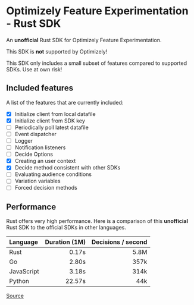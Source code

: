 
# Optimizely Feature Experimentation - Rust SDK

An **unofficial** Rust SDK for Optimizely Feature Experimentation.

This SDK is **not** supported by Optimizely!

This SDK only includes a small subset of features compared to supported SDKs. Use at own risk!

## Included features

A list of the features that are currently included:

- [x] Initialize client from local datafile
- [x] Initialize client from SDK key
- [ ] Periodically poll latest datafile
- [ ] Event dispatcher
- [ ] Logger
- [ ] Notification listeners
- [ ] Decide Options
- [X] Creating an user context
- [X] Decide method consistent with other SDKs
- [ ] Evaluating audience conditions
- [ ] Variation variables
- [ ] Forced decision methods

## Performance

Rust offers very high performance. Here is a comparison of this **unofficial** Rust SDK to the official SDKs in other languages.

| Language   | Duration (1M) | Decisions / second |
| :--------- | ------------: | -----------------: |
| Rust       |         0.17s |               5.8M |
| Go         |         2.80s |               357k |
| JavaScript |         3.18s |               314k |
| Python     |        22.57s |                44k |

[Source](/examples/performance-test/)